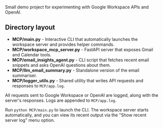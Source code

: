 
Small demo project for experimenting with Google Workspace APIs and OpenAI.

## Directory layout

- **MCP/main.py** - Interactive CLI that automatically launches the workspace
  server and provides helper commands.
- **MCP/workspace_mcp_server.py** - FastAPI server that exposes Gmail and
  Calendar tools.
- **MCP/email_insights_agent.py** - CLI script that fetches recent email
  snippets and asks OpenAI questions about them.
- **MCP/llm_email_summary.py** - Standalone version of the email summariser.
- **MCP/logger_utils.py** - Shared utility that writes API requests and
  responses to `MCP/app.log`.

All requests sent to Google Workspace or OpenAI are logged, along with the
server's responses. Logs are appended to `MCP/app.log`.

Run `python MCP/main.py` to launch the CLI. The workspace server starts
automatically, and you can view its recent output via the "Show recent server
log" menu option.
